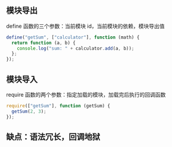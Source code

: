 <!-- @format -->

## 模块导出

define 函数的三个参数：当前模块 id，当前模块的依赖，模块导出值

```javascript
define("getSum", ["calculator"], function (math) {
  return function (a, b) {
    console.log("sum: " + calculator.add(a, b));
  };
});
```

## 模块导入

require 函数的两个参数：指定加载的模块，加载完后执行的回调函数

```javascript
require(["getSum"], function (getSum) {
  getSum(2, 3);
});
```

## 缺点：语法冗长，回调地狱
